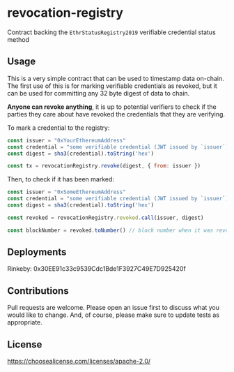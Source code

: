 # revocation-registry

Contract backing the `EthrStatusRegistry2019` verifiable credential status method

## Usage

This is a very simple contract that can be used to timestamp data on-chain.
The first use of this is for marking verifiable credentials as revoked, but it can be used for committing any
32 byte digest of data to chain.

**Anyone can revoke anything**, it is up to potential verifiers to check if the parties they care about have revoked
the credentials that they are verifying.

To mark a credential to the registry:

```javascript
const issuer = "0xYourEthereumAddress"
const credential = "some verifiable credential (JWT issued by `issuer`) but it can be any data since it gets hashed."
const digest = sha3(credential).toString('hex')

const tx = revocationRegistry.revoke(digest, { from: issuer })

```

Then, to check if it has been marked:
```javascript
const issuer = "0xSomeEthereumAddress"
const credential = "some verifiable credential (JWT issued by `issuer`) but it can be any data since it gets hashed."
const digest = sha3(credential).toString('hex')

const revoked = revocationRegistry.revoked.call(issuer, digest)

const blockNumber = revoked.toNumber() // block number when it was revoked by `issuer`, or 0 if it was not
```

## Deployments

Rinkeby: 0x30EE91c33c9539Cdc1Bde1F3927C49E7D925420f

## Contributions

Pull requests are welcome.
Please open an issue first to discuss what you would like to change.
And, of course, please make sure to update tests as appropriate.

## License

https://choosealicense.com/licenses/apache-2.0/

